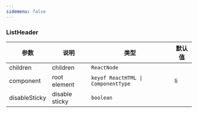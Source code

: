 ```yaml
---
sidemenu: false
---
```


### ListHeader

| 参数	|说明	|类型	|默认值
| --- | --- | --- | ---
| children | children | `ReactNode` |
| component | root element | `keyof ReactHTML \| ComponentType` | li
| disableSticky | disable sticky | `boolean` |
